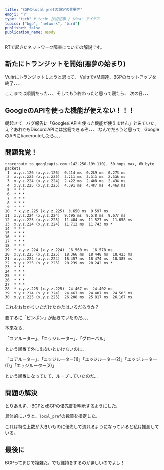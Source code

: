 ```yaml
---
title: "BGPのlocal prefの設定の重要性"
emoji: "📑"
type: "tech" # tech: 技術記事 / idea: アイデア
topics: ["bgp", "network", "bird"]
published: false
publication_name: neody
---
```


RTで起きたネットワーク障害についての解説です。

## 新たにトランジットを開始(悪夢の始まり)
Vultrにトランジットしようと思って、
VultrでVM調達、BGPのセットアップを終了、、、

ここまでは順調だった、、、そしてもう終わったと思って寝たら、
次の日、、、

## GoogleのAPIを使った機能が使えない！！！
朝起きて、バグ報告に「GoogleのAPIを使った機能が使えません」と来ていた。
え？あれでもDiscord APIには接続できるぞ、、、
なんでだろうと思って、GoogleのAPIにtracerouteしたら、、、

## 問題発覚！
```
traceroute to googleapis.com (142.250.199.110), 30 hops max, 60 byte packets
 1  x.y.z.126 (x.y.z.126)  0.314 ms  0.289 ms  0.273 ms
 2  x.y.z.225 (x.y.z.225)  2.211 ms  2.313 ms  2.338 ms
 3  x.y.z.224 (x.y.z.224)  2.422 ms  2.408 ms  2.434 ms
 4  x.y.z.225 (x.y.z.225)  4.391 ms  4.487 ms  4.468 ms
 5  * * *
 6  * * *
 7  * * *
 8  * * *
 9  * * *
10  * x.y.z.225 (x.y.z.225)  9.650 ms  9.597 ms
11  x.y.z.224 (x.y.z.224)  9.595 ms  9.578 ms  9.677 ms
12  x.y.z.225 (x.y.z.225)  11.484 ms  11.527 ms  11.658 ms
13  x.y.z.224 (x.y.z.224)  11.712 ms  11.743 ms *
14  * * *
15  * * *
16  * * *
17  * * *
18  * * *
19  * x.y.z.224 (x.y.z.224)  16.560 ms  16.578 ms
20  x.y.z.225 (x.y.z.225)  18.366 ms  18.448 ms  18.423 ms
21  x.y.z.224 (x.y.z.224)  18.457 ms  18.474 ms  18.385 ms
22  x.y.z.225 (x.y.z.225)  20.239 ms  20.242 ms *
23  * * *
24  * * *
25  * * *
26  * * *
27  * * *
28  * x.y.z.225 (x.y.z.225)  24.467 ms  24.402 ms
29  x.y.z.224 (x.y.z.224)  24.467 ms  24.487 ms  24.503 ms
30  x.y.z.225 (x.y.z.225)  26.208 ms  25.817 ms  26.167 ms
```

これをおわかりいただけたかたはいるだろうか？

要するに「ピンポン」が起きていたのだ、、、

本来なら、

「コアルーター」、「エッジルーター」、「グローバル」

という順番で外に出ないといけないのに、

「コアルーター」、「エッジルーター(1)」「エッジルーター(2)」「エッジルーター(1)」「エッジルーター(2)」

という順番になっていて、ループしていたのだ...

## 問題の解決
とりあえず、iBGPとeBGPの優先度を明示するようにした。

具体的にいうと、`local_pref`の数値を指定した。

これは特性上数が大きいものに優先して流れるようになっていると私は推測している。

## 最後に
BGPってまじで複雑だ。でも維持をするのが楽しいのでよし！